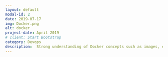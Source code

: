 ```yaml
---
layout: default
modal-id: 2
date: 2019-07-17
img: Docker.png
alt: docker
project-date: April 2019
# client: Start Bootstrap
category: Devops
description:  Strong understanding of Docker concepts such as images, containers, networks, and volumes. Skilled in creating and managing Dockerfiles, as well as utilizing Docker Compose for multi-container applications. Familiar with Docker security best practices and experienced in securing containers and orchestrating secure deployments with Kubernetes. Adept at continuous integration and delivery, utilizing tools such as Jenkins and GitLab to streamline the development pipeline.
---
```

